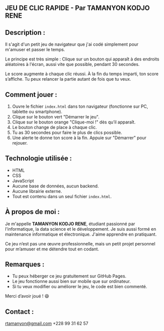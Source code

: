 JEU DE CLIC RAPIDE - Par TAMANYON KODJO RENE
------------------------------------------------

Description :
-------------
Il s'agit d'un petit jeu de navigateur que j'ai codé simplement pour m'amuser et passer le temps.

Le principe est très simple :
Clique sur un bouton qui apparaît à des endroits aléatoires à l'écran, aussi vite que possible, pendant 30 secondes.

Le score augmente à chaque clic réussi.
À la fin du temps imparti, ton score s’affiche.
Tu peux relancer la partie autant de fois que tu veux.

Comment jouer :
---------------
1. Ouvre le fichier `index.html` dans ton navigateur (fonctionne sur PC, tablette ou smartphone).
2. Clique sur le bouton vert "Démarrer le jeu".
3. Clique sur le bouton orange "Clique-moi !" dès qu’il apparaît.
4. Le bouton change de place à chaque clic.
5. Tu as 30 secondes pour faire le plus de clics possible.
6. Une alerte te donne ton score à la fin. Appuie sur "Démarrer" pour rejouer.

Technologie utilisée :
----------------------
- HTML
- CSS
- JavaScript
- Aucune base de données, aucun backend.
- Aucune librairie externe.
- Tout est contenu dans un seul fichier `index.html`.

À propos de moi :
-----------------
Je m'appelle **TAMANYON KODJO RENE**, étudiant passionné par l'informatique, la data science et le développement.
Je suis aussi formé en maintenance informatique et électronique. J'aime apprendre en pratiquant.

Ce jeu n’est pas une œuvre professionnelle, mais un petit projet personnel pour m’amuser et me détendre tout en codant.

Remarques :
-----------
- Tu peux héberger ce jeu gratuitement sur GitHub Pages.
- Le jeu fonctionne aussi bien sur mobile que sur ordinateur.
- Si tu veux modifier ou améliorer le jeu, le code est bien commenté.

Merci d’avoir joué ! 😄

Contact :
---------
rtamanyon@gmail.com
+228 99 31 62 57

